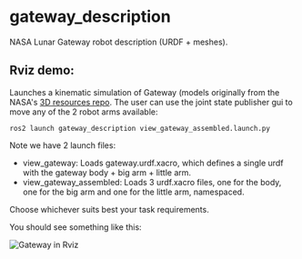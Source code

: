 # gateway_description
NASA Lunar Gateway robot description (URDF + meshes).

Rviz demo:
-------------
Launches a kinematic simulation of Gateway (models originally from the NASA's [3D resources repo](https://github.com/nasa/NASA-3D-Resources/tree/master/3D%20Models/Gateway). The user can use the joint state publisher gui to move any of the 2 robot arms available:

```
ros2 launch gateway_description view_gateway_assembled.launch.py
```

Note we have 2 launch files:
* view_gateway: Loads gateway.urdf.xacro, which defines a single urdf with the gateway body + big arm + little arm.
* view_gateway_assembled: Loads 3 urdf.xacro files, one for the body, one for the big arm and one for the little arm, namespaced. 

Choose whichever suits best your task requirements.

You should see something like this:

![Gateway in Rviz](docs/images/gateway_rviz.png)
